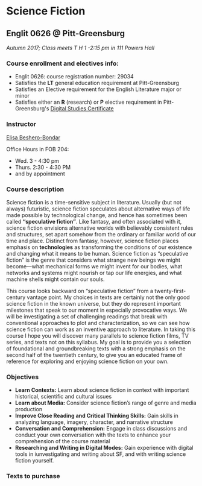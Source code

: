 # Science Fiction 
## Englit 0626 @ Pitt-Greensburg

*Autumn 2017; Class meets T H 1 -2:15 pm in 111 Powers Hall*

### Course enrollment and electives info:
* Englit 0626: course registration number: 29034
* Satisfies the **LT** general education requirement at Pitt-Greensburg
* Satisfies an Elective requirement for the English Literature major or minor
* Satisfies either an **R** (research) or **P** elective requirement in Pitt-Greensburg's [Digital Studies Certificate](http://greensburg.pitt.edu/academics/info/digital-studies)

### Instructor
[Elisa Beshero-Bondar](http://newtfire.org/courses/)

Office Hours in FOB 204:
* Wed. 3 - 4:30 pm
* Thurs. 2:30 - 4:30 PM
* and by appointment

### Course description
Science fiction is a time-sensitive subject in literature. Usually (but not always) futuristic, science fiction speculates about alternative ways of life made possible by technological change, and hence has sometimes been called **“speculative fiction”**. Like fantasy, and often associated with it, science fiction envisions alternative worlds with believably consistent rules and structures, set apart somehow from the ordinary or familiar world of our time and place. Distinct from fantasy, however, science fiction places emphasis on **technologies** as transforming the conditions of our existence and changing what it means to be human. Science fiction as “speculative fiction” is the genre that considers what strange new beings we might become—what mechanical forms we might invent for our bodies, what networks and systems might nourish or tap our life energies, and what machine shells might contain our souls.
 
This course looks backward on “speculative fiction” from a twenty-first-century vantage point. My choices in texts are certainly not the only good science fiction in the known universe, but they do represent important milestones that speak to our moment in especially provocative ways. We will be investigating a set of challenging readings that break with conventional approaches to plot and characterization, so we can see how science fiction can work as an inventive approach to literature. In taking this course I hope you will discover many parallels to science fiction films, TV series, and texts not on this syllabus. My goal is to provide you a selection of foundational and groundbreaking texts with a strong emphasis on the second half of the twentieth century, to give you an educated frame of reference for exploring and enjoying science fiction on your own.

### Objectives
* **Learn Contexts:** Learn about science fiction in context with important historical, scientific and cultural issues
* **Learn about Media:** Consider science fiction’s range of genre and media production
* **Improve Close Reading and Critical Thinking Skills:** Gain skills in analyzing language, imagery, character, and narrative structure
* **Conversation and Comprehension:** Engage in class discussions and conduct your own conversation with the texts to enhance your comprehension of the course material
* **Researching and Writing in Digital Modes:** Gain experience with digital tools in iunvestigating and writing about SF, and with writing science fiction yourself.

### Texts to purchase



